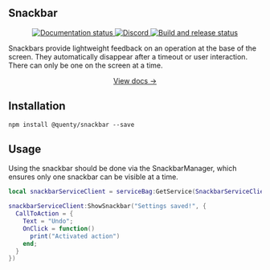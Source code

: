 ## Snackbar
<div align="center">
  <a href="http://quenty.github.io/NevermoreEngine/">
    <img src="https://github.com/Quenty/NevermoreEngine/actions/workflows/docs.yml/badge.svg" alt="Documentation status" />
  </a>
  <a href="https://discord.gg/mhtGUS8">
    <img src="https://img.shields.io/discord/385151591524597761?color=5865F2&label=discord&logo=discord&logoColor=white" alt="Discord" />
  </a>
  <a href="https://github.com/Quenty/NevermoreEngine/actions">
    <img src="https://github.com/Quenty/NevermoreEngine/actions/workflows/build.yml/badge.svg" alt="Build and release status" />
  </a>
</div>

Snackbars provide lightweight feedback on an operation at the base of the screen. They automatically disappear after a timeout or user interaction. There can only be one on the screen at a time.

<div align="center"><a href="https://quenty.github.io/NevermoreEngine/api/SnackbarServiceClient">View docs →</a></div>

## Installation
```
npm install @quenty/snackbar --save
```

## Usage
Using the snackbar should be done via the SnackbarManager, which ensures only one snackbar can be visible at a time.

```lua
local snackbarServiceClient = serviceBag:GetService(SnackbarServiceClient)

snackbarServiceClient:ShowSnackbar("Settings saved!", {
  CallToAction = {
    Text = "Undo";
    OnClick = function()
      print("Activated action")
    end;
  }
})
```